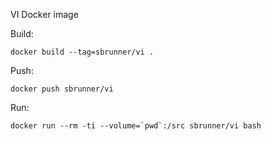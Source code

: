 VI Docker image

Build:
```
docker build --tag=sbrunner/vi .
```

Push:
```
docker push sbrunner/vi
```

Run:

```
docker run --rm -ti --volume=`pwd`:/src sbrunner/vi bash
```
